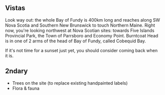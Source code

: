 Vistas
------

Look way out: the whole Bay of Fundy is 400km long and reaches along SW Nova Scotia and Southern New Brunswick to touch Northern Maine. Right now, you're looking northwest at Nova Scotian sites: towards Five Islands Provincial Park, the Town of Parrsboro and Economy Point. Burntcoat Head is in one of 2 arms of the head of Bay of Fundy, called Cobequid Bay. 

If it's not time for a sunset just yet, you should consider coming back when it is.

## 2ndary 

- Trees on the site (to replace existing handpainted labels)
- Flora & fauna 
